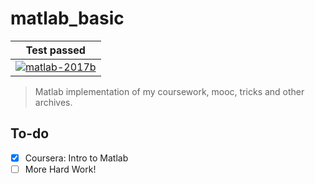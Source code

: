 # matlab_basic

| **Test passed**                                              |
| ------------------------------------------------------------ |
| [![matlab-2017b](https://img.shields.io/badge/matlab-2017b-yellow.svg)](https://www.mathworks.com/products/matlab.html)|

> Matlab implementation of my coursework, mooc, tricks and other archives.

## To-do

- [x] Coursera: Intro to Matlab
- [ ] More Hard Work!
